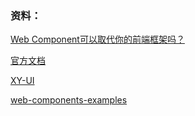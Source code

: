 ### 资料：

[Web Component可以取代你的前端框架吗？](https://zhuanlan.zhihu.com/p/64619005)

[官方文档](https://developers.google.cn/web/fundamentals/web-components/)

[XY-UI](https://xy-ui.codelabo.cn/docs/#/xy-select)

[web-components-examples](https://github.com/mdn/web-components-examples)